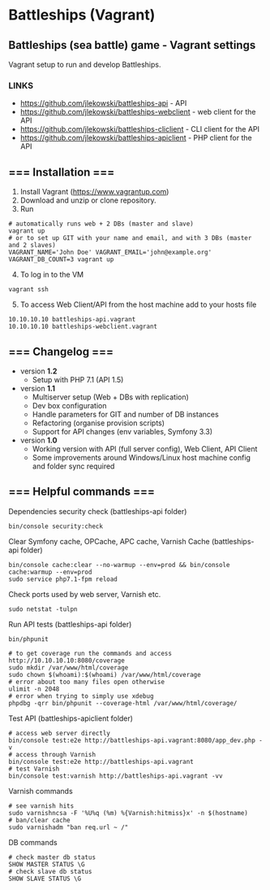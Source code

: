 # Battleships (Vagrant)

## Battleships (sea battle) game - Vagrant settings
Vagrant setup to run and develop Battleships.

### LINKS
* https://github.com/jlekowski/battleships-api - API
* https://github.com/jlekowski/battleships-webclient - web client for the API
* https://github.com/jlekowski/battleships-cliclient - CLI client for the API
* https://github.com/jlekowski/battleships-apiclient - PHP client for the API

## === Installation ===
1. Install Vagrant (https://www.vagrantup.com)
2. Download and unzip or clone repository.
3. Run
```
# automatically runs web + 2 DBs (master and slave)
vagrant up
# or to set up GIT with your name and email, and with 3 DBs (master and 2 slaves)
VAGRANT_NAME='John Doe' VAGRANT_EMAIL='john@example.org' VAGRANT_DB_COUNT=3 vagrant up
```
4. To log in to the VM
```
vagrant ssh
```
5. To access Web Client/API from the host machine add to your hosts file
```
10.10.10.10 battleships-api.vagrant
10.10.10.10 battleships-webclient.vagrant
```

## === Changelog ===
* version **1.2**
  * Setup with PHP 7.1 (API 1.5)
* version **1.1**
  * Multiserver setup (Web + DBs with replication)
  * Dev box configuration
  * Handle parameters for GIT and number of DB instances
  * Refactoring (organise provision scripts)
  * Support for API changes (env variables, Symfony 3.3)
* version **1.0**
  * Working version with API (full server config), Web Client, API Client
  * Some improvements around Windows/Linux host machine config and folder sync required

## === Helpful commands ===
Dependencies security check (battleships-api folder)
```
bin/console security:check
```

Clear Symfony cache, OPCache, APC cache, Varnish Cache (battleships-api folder)
```
bin/console cache:clear --no-warmup --env=prod && bin/console cache:warmup --env=prod
sudo service php7.1-fpm reload
```

Check ports used by web server, Varnish etc.
```
sudo netstat -tulpn
```

Run API tests (battleships-api folder)
```
bin/phpunit

# to get coverage run the commands and access http://10.10.10.10:8080/coverage
sudo mkdir /var/www/html/coverage
sudo chown $(whoami):$(whoami) /var/www/html/coverage
# error about too many files open otherwise
ulimit -n 2048
# error when trying to simply use xdebug
phpdbg -qrr bin/phpunit --coverage-html /var/www/html/coverage/
```

Test API (battleships-apiclient folder)
```
# access web server directly
bin/console test:e2e http://battleships-api.vagrant:8080/app_dev.php -v
# access through Varnish
bin/console test:e2e http://battleships-api.vagrant
# test Varnish
bin/console test:varnish http://battleships-api.vagrant -vv
```

Varnish commands
```
# see varnish hits
sudo varnishncsa -F '%U%q (%m) %{Varnish:hitmiss}x' -n $(hostname)
# ban/clear cache
sudo varnishadm "ban req.url ~ /"
```

DB commands
```
# check master db status
SHOW MASTER STATUS \G
# check slave db status
SHOW SLAVE STATUS \G
```
